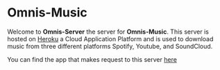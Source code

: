 # Omnis-Music

Welcome to **Omnis-Server** the server for **Omnis-Music**. This server is hosted on [Heroku](https://www.heroku.com/) a Cloud Application Platform and is used to download music from three different platforms Spotify, Youtube, and SoundCloud.

You can find the app that makes request to this server [here](https://github.com/dan2298/Omnis-Music) 
